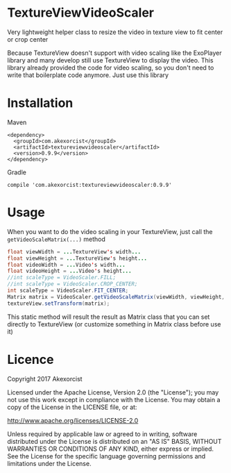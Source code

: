 # TextureViewVideoScaler
Very lightweight helper class to resize the video in texture view to fit center or crop center

Because TextureView doesn't support with video scaling like the ExoPlayer library and many develop still use TextureView to display the video. This library already provided the code for video scaling, so you don't need to write that boilerplate code anymore. Just use this library


Installation
===============================

Maven
```
<dependency>
  <groupId>com.akexorcist</groupId>
  <artifactId>textureviewvideoscaler</artifactId>
  <version>0.9.9</version>
</dependency>
```


Gradle
```
compile 'com.akexorcist:textureviewvideoscaler:0.9.9'
```


Usage
===============================
When you want to do the video scaling in your TextureView, just call the ```getVideoScaleMatrix(...)``` method 
```java
float viewWidth = ...TextureView's width...
float viewHeight = ...TextureView's height...
float videoWidth = ...Video's width...
float videoHeight = ...Video's height...
//int scaleType = VideoScaler.FILL;
//int scaleType = VideoScaler.CROP_CENTER;
int scaleType = VideoScaler.FIT_CENTER;
Matrix matrix = VideoScaler.getVideoScaleMatrix(viewWidth, viewHeight, videoWidth, videoHeight, scaleType);
textureView.setTransform(matrix);
```

This static method will result the result as Matrix class that you can set directly to TextureView (or customize something in Matrix class before use it)



Licence
===========================
Copyright 2017 Akexorcist

Licensed under the Apache License, Version 2.0 (the "License"); you may not use this work except in compliance with the License. You may obtain a copy of the License in the LICENSE file, or at:

http://www.apache.org/licenses/LICENSE-2.0

Unless required by applicable law or agreed to in writing, software distributed under the License is distributed on an "AS IS" BASIS, WITHOUT WARRANTIES OR CONDITIONS OF ANY KIND, either express or implied. See the License for the specific language governing permissions and limitations under the License.
